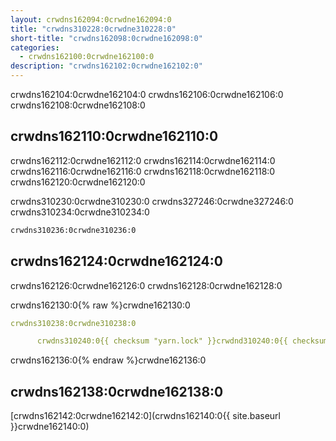 ```yaml
---
layout: crwdns162094:0crwdne162094:0
title: "crwdns310228:0crwdne310228:0"
short-title: "crwdns162098:0crwdne162098:0"
categories:
  - crwdns162100:0crwdne162100:0
description: "crwdns162102:0crwdne162102:0"
---
```


crwdns162104:0crwdne162104:0 crwdns162106:0crwdne162106:0 crwdns162108:0crwdne162108:0

## crwdns162110:0crwdne162110:0

crwdns162112:0crwdne162112:0 crwdns162114:0crwdne162114:0 crwdns162116:0crwdne162116:0 crwdns162118:0crwdne162118:0 crwdns162120:0crwdne162120:0

crwdns310230:0crwdne310230:0 crwdns327246:0crwdne327246:0 crwdns310234:0crwdne310234:0

```sh
crwdns310236:0crwdne310236:0
```

## crwdns162124:0crwdne162124:0

crwdns162126:0crwdne162126:0 crwdns162128:0crwdne162128:0

crwdns162130:0{% raw %}crwdne162130:0

```yaml
crwdns310238:0crwdne310238:0

      crwdns310240:0{{ checksum "yarn.lock" }}crwdnd310240:0{{ checksum "yarn.lock" }}crwdne310240:0
```

crwdns162136:0{% endraw %}crwdne162136:0

## crwdns162138:0crwdne162138:0

[crwdns162142:0crwdne162142:0](crwdns162140:0{{ site.baseurl }}crwdne162140:0)